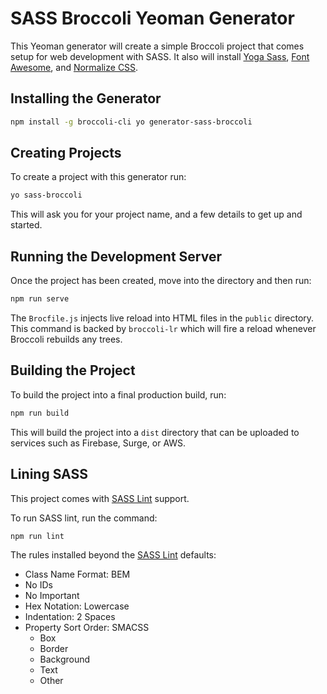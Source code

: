 # SASS Broccoli Yeoman Generator

This Yeoman generator will create a simple Broccoli project that comes setup for web development with SASS.
It also will install [Yoga Sass](http://rtablada.github.io/yoga-sass), [Font Awesome](http://fontawesome.io), and [Normalize CSS](https://necolas.github.io/normalize.css/).

## Installing the Generator

```bash
npm install -g broccoli-cli yo generator-sass-broccoli
```

## Creating Projects

To create a project with this generator run:

```bash
yo sass-broccoli
```

This will ask you for your project name, and a few details to get up and started.

## Running the Development Server

Once the project has been created, move into the directory and then run:

```bash
npm run serve
```

The `Brocfile.js` injects live reload into HTML files in the `public` directory.
This command is backed by `broccoli-lr` which will fire a reload whenever Broccoli rebuilds any trees.

## Building the Project

To build the project into a final production build, run:

```bash
npm run build
```

This will build the project into a `dist` directory that can be uploaded to services such as Firebase, Surge, or AWS.

## Lining SASS

This project comes with [SASS Lint](https://github.com/sasstools/sass-lint) support.

To run SASS lint, run the command:

```bash
npm run lint
```

The rules installed beyond the [SASS Lint](https://github.com/sasstools/sass-lint/blob/master/lib/config/sass-lint.yml) defaults:

* Class Name Format: BEM
* No IDs
* No Important
* Hex Notation: Lowercase
* Indentation: 2 Spaces
* Property Sort Order: SMACSS
  - Box
  - Border
  - Background
  - Text
  - Other

